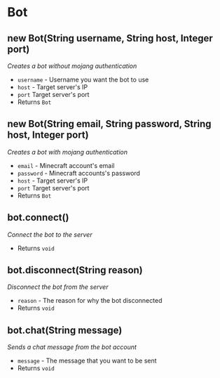 # Bot

## new Bot(String username, String host, Integer port)
*Creates a bot without mojang authentication*
* `username` - Username you want the bot to use
* `host` - Target server's IP
* `port` Target server's port
* Returns `Bot`

## new Bot(String email, String password, String host, Integer port)
*Creates a bot with mojang authentication*
* `email` - Minecraft account's email
* `password` - Minecraft accounts's password
* `host` - Target server's IP
* `port` Target server's port
* Returns `Bot`

## bot.connect()
*Connect the bot to the server*
* Returns `void` 

## bot.disconnect(String reason)
*Disconnect the bot from the server*
* `reason` - The reason for why the bot disconnected
* Returns `void`

## bot.chat(String message)
*Sends a chat message from the bot account*
* `message` - The message that you want to be sent
* Returns `void`

